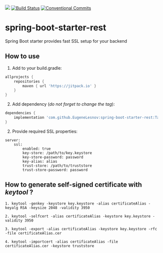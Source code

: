 [![](https://jitpack.io/v/EugeneLesnov/spring-boot-starter-rest.svg)](https://jitpack.io/#EugeneLesnov/spring-boot-starter-rest)
[![Build Status](https://travis-ci.com/EugeneLesnov/spring-boot-starter-rest.svg?branch=master)](https://travis-ci.com/EugeneLesnov/spring-boot-starter-rest)
[![Conventional Commits](https://img.shields.io/badge/Conventional%20Commits-1.0.0-yellow.svg)](https://conventionalcommits.org)

# spring-boot-starter-rest
Spring Boot starter provides fast SSL setup for your backend 

## How to use

1. Add to your build.gradle:
```groovy
allprojects {
    repositories {
        maven { url 'https://jitpack.io' }
    }
}
```

2. Add dependency (_do not forget to change the tag_):
```groovy
dependencies {
    implementation 'com.github.EugeneLesnov:spring-boot-starter-rest:Tag'
}
```

2. Provide required SSL properties:
```
server:
    ssl:
        enabled: true
        key-store: /path/to/key.keystore
        key-store-password: password
        key-alias: alias
        trust-store: /path/to/truststore
        trust-store-password: password
```

## How to generate self-signed certificate with _keytool_ ?

```
1. keytool -genkey -keystore key.keystore -alias certificateAlias -keyalg RSA -keysize 2048 -validity 3950

2. keytool -selfcert -alias certificateAlias -keystore key.keystore -validity 3950

3. keytool -export -alias certificateAlias -keystore key.keystore -rfc -file certificateAlias.cer

4. keytool -importcert -alias certificateAlias -file certificateAlias.cer -keystore truststore
```